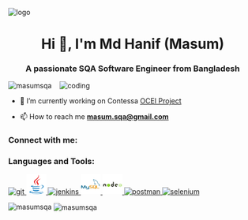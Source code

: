![logo](https://encrypted-tbn0.gstatic.com/images?q=tbn:ANd9GcT0ESw68u3nEUEr-ceu0fHfrwHDoN84dMpEIQ&usqp=CAU)
<h1 align="center">Hi 👋, I'm Md Hanif (Masum)</h1>
<h3 align="center">A passionate SQA Software Engineer from Bangladesh</h3>
<img align="right"alt="coding"width="400"src="https://media.tenor.com/U3gdp2isP3EAAAAM/programming-software-testing.gif">


<p align="left"> <img src="https://komarev.com/ghpvc/?username=masumsqa&label=Profile%20views&color=0e75b6&style=flat" alt="masumsqa" /> </p>

- 🔭 I’m currently working on Contessa [OCEI Project](https://e-service.ocei.gov.bd/)

- 📫 How to reach me **masum.sqa@gmail.com**

<h3 align="left">Connect with me:</h3>
<p align="left">
</p>

<h3 align="left">Languages and Tools:</h3>
<p align="left"> <a href="https://git-scm.com/" target="_blank" rel="noreferrer"> <img src="https://www.vectorlogo.zone/logos/git-scm/git-scm-icon.svg" alt="git" width="40" height="40"/> </a> <a href="https://www.java.com" target="_blank" rel="noreferrer"> <img src="https://raw.githubusercontent.com/devicons/devicon/master/icons/java/java-original.svg" alt="java" width="40" height="40"/> </a> <a href="https://www.jenkins.io" target="_blank" rel="noreferrer"> <img src="https://www.vectorlogo.zone/logos/jenkins/jenkins-icon.svg" alt="jenkins" width="40" height="40"/> </a> <a href="https://www.mysql.com/" target="_blank" rel="noreferrer"> <img src="https://raw.githubusercontent.com/devicons/devicon/master/icons/mysql/mysql-original-wordmark.svg" alt="mysql" width="40" height="40"/> </a> <a href="https://nodejs.org" target="_blank" rel="noreferrer"> <img src="https://raw.githubusercontent.com/devicons/devicon/master/icons/nodejs/nodejs-original-wordmark.svg" alt="nodejs" width="40" height="40"/> </a> <a href="https://postman.com" target="_blank" rel="noreferrer"> <img src="https://www.vectorlogo.zone/logos/getpostman/getpostman-icon.svg" alt="postman" width="40" height="40"/> </a> <a href="https://www.selenium.dev" target="_blank" rel="noreferrer"> <img src="https://raw.githubusercontent.com/detain/svg-logos/780f25886640cef088af994181646db2f6b1a3f8/svg/selenium-logo.svg" alt="selenium" width="40" height="40"/> </a> </p>

<p><img align="left" src="https://github-readme-stats.vercel.app/api/top-langs?username=masumsqa&show_icons=true&locale=en&layout=compact" alt="masumsqa" /></p>

<p>&nbsp;<img align="center" src="https://github-readme-stats.vercel.app/api?username=masumsqa&show_icons=true&locale=en" alt="masumsqa" /></p>
